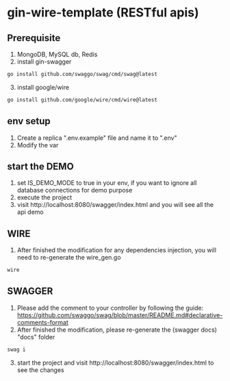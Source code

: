 # gin-wire-template (RESTful apis)
## Prerequisite
1. MongoDB, MySQL db, Redis
2. install gin-swagger
```bash
go install github.com/swaggo/swag/cmd/swag@latest
```
3. install google/wire
```bash
go install github.com/google/wire/cmd/wire@latest
```

## env setup
1. Create a replica ".env.example" file and name it to ".env"
2. Modify the var

## start the DEMO
1. set IS_DEMO_MODE to true in your env, if you want to ignore all database connections for demo purpose
2. execute the project
3. visit http://localhost:8080/swagger/index.html and you will see all the api demo

## WIRE
1. After finished the modification for any dependencies injection, you will need to re-generate the wire_gen.go
```bash
wire
```
## SWAGGER
1. Please add the comment to your controller by following the guide:
https://github.com/swaggo/swag/blob/master/README.md#declarative-comments-format
2. After finished the modification, please re-generate the (swagger docs) "docs" folder
```bash
swag i
```
3. start the project and visit http://localhost:8080/swagger/index.html to see the changes